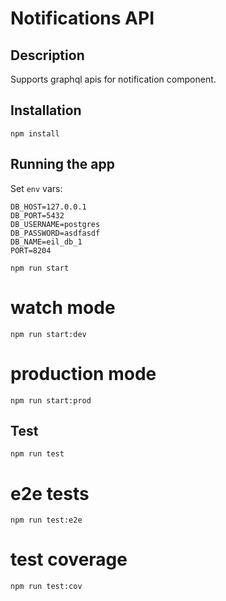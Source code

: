 # Notifications API

## Description

Supports graphql apis for notification component.

## Installation

`npm install`

## Running the app

Set `env` vars:

```
DB_HOST=127.0.0.1
DB_PORT=5432
DB_USERNAME=postgres
DB_PASSWORD=asdfasdf
DB_NAME=eil_db_1
PORT=8204
```

`npm run start`

# watch mode

`npm run start:dev`

# production mode

`npm run start:prod`

## Test

`npm run test`

# e2e tests

`npm run test:e2e`

# test coverage

`npm run test:cov`
